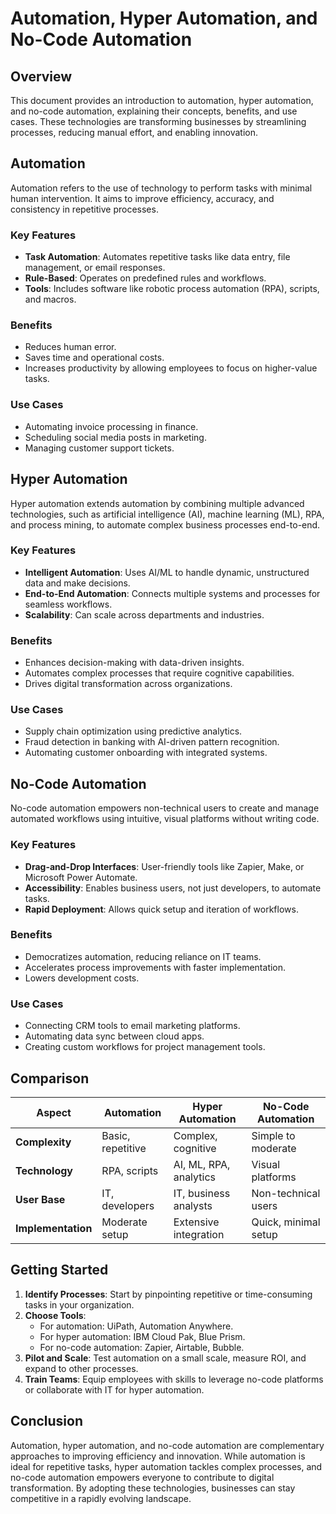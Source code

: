 # Automation, Hyper Automation, and No-Code Automation

## Overview
This document provides an introduction to automation, hyper automation, and no-code automation, explaining their concepts, benefits, and use cases. These technologies are transforming businesses by streamlining processes, reducing manual effort, and enabling innovation.

## Automation
Automation refers to the use of technology to perform tasks with minimal human intervention. It aims to improve efficiency, accuracy, and consistency in repetitive processes.

### Key Features
- **Task Automation**: Automates repetitive tasks like data entry, file management, or email responses.
- **Rule-Based**: Operates on predefined rules and workflows.
- **Tools**: Includes software like robotic process automation (RPA), scripts, and macros.

### Benefits
- Reduces human error.
- Saves time and operational costs.
- Increases productivity by allowing employees to focus on higher-value tasks.

### Use Cases
- Automating invoice processing in finance.
- Scheduling social media posts in marketing.
- Managing customer support tickets.

## Hyper Automation
Hyper automation extends automation by combining multiple advanced technologies, such as artificial intelligence (AI), machine learning (ML), RPA, and process mining, to automate complex business processes end-to-end.

### Key Features
- **Intelligent Automation**: Uses AI/ML to handle dynamic, unstructured data and make decisions.
- **End-to-End Automation**: Connects multiple systems and processes for seamless workflows.
- **Scalability**: Can scale across departments and industries.

### Benefits
- Enhances decision-making with data-driven insights.
- Automates complex processes that require cognitive capabilities.
- Drives digital transformation across organizations.

### Use Cases
- Supply chain optimization using predictive analytics.
- Fraud detection in banking with AI-driven pattern recognition.
- Automating customer onboarding with integrated systems.

## No-Code Automation
No-code automation empowers non-technical users to create and manage automated workflows using intuitive, visual platforms without writing code.

### Key Features
- **Drag-and-Drop Interfaces**: User-friendly tools like Zapier, Make, or Microsoft Power Automate.
- **Accessibility**: Enables business users, not just developers, to automate tasks.
- **Rapid Deployment**: Allows quick setup and iteration of workflows.

### Benefits
- Democratizes automation, reducing reliance on IT teams.
- Accelerates process improvements with faster implementation.
- Lowers development costs.

### Use Cases
- Connecting CRM tools to email marketing platforms.
- Automating data sync between cloud apps.
- Creating custom workflows for project management tools.

## Comparison

| Aspect                | Automation            | Hyper Automation        | No-Code Automation      |
|-----------------------|-----------------------|-------------------------|-------------------------|
| **Complexity**        | Basic, repetitive     | Complex, cognitive      | Simple to moderate      |
| **Technology**        | RPA, scripts          | AI, ML, RPA, analytics  | Visual platforms        |
| **User Base**         | IT, developers        | IT, business analysts   | Non-technical users     |
| **Implementation**    | Moderate setup        | Extensive integration   | Quick, minimal setup    |

## Getting Started
1. **Identify Processes**: Start by pinpointing repetitive or time-consuming tasks in your organization.
2. **Choose Tools**:
   - For automation: UiPath, Automation Anywhere.
   - For hyper automation: IBM Cloud Pak, Blue Prism.
   - For no-code automation: Zapier, Airtable, Bubble.
3. **Pilot and Scale**: Test automation on a small scale, measure ROI, and expand to other processes.
4. **Train Teams**: Equip employees with skills to leverage no-code platforms or collaborate with IT for hyper automation.

## Conclusion
Automation, hyper automation, and no-code automation are complementary approaches to improving efficiency and innovation. While automation is ideal for repetitive tasks, hyper automation tackles complex processes, and no-code automation empowers everyone to contribute to digital transformation. By adopting these technologies, businesses can stay competitive in a rapidly evolving landscape.